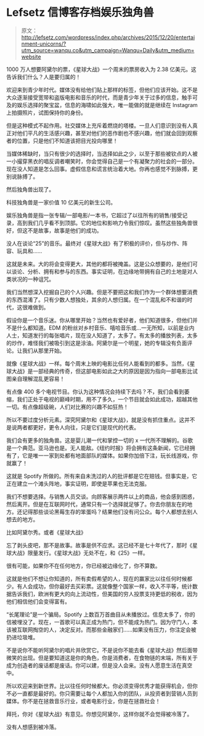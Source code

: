 # Lefsetz 信博客存档娱乐独角兽

> 原文：<http://lefsetz.com/wordpress/index.php/archives/2015/12/20/entertainment-unicorns/?utm_source=wanqu.co&utm_campaign=Wanqu+Daily&utm_medium=website>

1000 万人想要阿黛尔的票，《星球大战》一个周末的票房收入为 2.38 亿美元。这告诉我们什么？人是要归属的！

欢迎来到青少年时代。媒体没有给他们贴上那样的标签，但他们应该开始。这不是大众逐渐接受宽带和盗版电影和音乐的时代，而是青少年关于过多的信息，触手可及的娱乐选择的聚宝盆，信息的海啸如此强大，唯一能做的就是继续在 Instagram 上拍摄照片，试图保持你的身份。

但是这种模式不起作用。社交媒体上充斥着燃烧的塔楼。一旦人们意识到没有人真正对他们平凡的生活感兴趣，甚至对他们的恶作剧也不感兴趣，他们就会回到观察者的位置，只是他们不知道该把目光投向哪里！

当媒体稀缺时，当只有很少的选择时，当选择如此之少，以至于那些被钦点的人被一小撮穿黑衣的唱反调者嘲笑时，你会觉得自己是一个有凝聚力的社会的一部分。现在没人知道是怎么回事。虚假信息和谎言统治着大地。你再也感觉不到脉搏，更别说脉搏了。

然后独角兽出现了。

科技独角兽是一家价值 10 亿美元的新生公司。

娱乐独角兽是指一张专辑/一部电影/一本书，它超过了以往所有的销售/接受记录，高到我们几乎看不到顶部。它的地位和影响力令我们惊叹。虽然这些独角兽很好，但这不是故事，故事是他们的成功。

没人在谈论“25”的音乐。最终对《星球大战》有了积极的评价，但与炒作、阵容、玩具和……

这就是未来。大的将会变得更大，其他的都将被掩盖。这是公众想要的，是他们可以谈论、分析、拥有和参与的东西。事实证明，在边缘地带拥有自己的土地是对人类状况的一种诅咒。

我们当然想深入挖掘自己的个人兴趣。但是不要把这和我们作为一个群体想要消费的东西混淆了。只有少数人想独处，其余的人想归属。在一个混乱和不和谐的时代，这很难做到。

假设你是一个音乐迷。你从哪里开始？当然也有爱好者，他们知道很多，但他们并不是什么都知道。EDM 的粉丝对乡村音乐、嘻哈音乐或…一无所知，以前是业内人士，知道发行的每张唱片，现在没人知道了，太多了。有太多的播放列表，太多的炒作，难怪我们被吸引到这是涂油。阿黛尔是一个明星，她的专辑没有负面评论。让我们从那里开始。

就像《星球大战》一样。每个周末上映的电影比任何人能看到的都多。当然，《星球大战》是一部经典的传奇，但这部电影如此之大的原因是因为指向一部电影比试图亲自理解混乱更容易！

有点像 400 多个电视节目。你认为这种情况会持续下去吗？不，我们会看到萎缩，我们正处于电视的巅峰时期，用不了多久，一个节目就会如此成功，超越其他一切。有点像超级碗，人们对比赛的兴趣不如狂热！

所以不要过度分析元素。深究阿黛尔和《星球大战》，就是没有抓住重点。这并不是说两者都更好，更令人向往，只是它们是现代的代表。

我们会有更多的独角兽。这是婴儿潮一代和掌控一切的 x 一代所不理解的。谷歌是一个典范。亚马逊也是。无人能敌。《纽约时报》将会拥有这条新闻，它已经拥有了，它是唯一一家到处都有地面部队的媒体。如果你加倍下注，玩长线游戏，你就赢了！

这就是 Spotify 所做的。所有来自未洗过的人的批评都是它在赔钱。但事实是，它正在建立一个滩头阵地，事实证明，即使是苹果也无法克服。

我们不想要选择。与销售人员交谈。向顾客展示两件以上的商品，他会感到困惑，然后离开。但是在互联网时代，通常只有一个选择就足够了。你去你朋友在的地方。还记得那些谈论黑莓生存的笨蛋吗？结果他们没有问公众。每个人都想去别人想去的地方。

比如阿黛尔秀。或者《星球大战》

忘了剥头皮吧，那不是故事。故事是供不应求。这已经不是七十年代了，那时《星球大战》限量发行。《星球大战》无处不在，和《25》一样。

很有可能，如果你不在任何地方，你已经被边缘化了，你不算数。

这就是他们不想让你知道的，所有卖假希望的人，现在的赢家比以往任何时候都少。有人会成功，但你最好去买彩票。这就像整个国家一样，收入不平等，统计数据告诉我们，欧洲有更大的向上流动性，但美国的穷人投票支持更低的税收，因为他们相信他们会变得富有。

“长尾理论”是一个骗局。Spotify 上数百万首曲目从未播放过。信息太多了，你的信被埋没了。现在，一首歌可以真正成为热门，但不能成为热门。因为守门人，本该被互联网掏空的人，决定反对。而那些金融家们……如果没有压力，你注定会被扔进垃圾堆。

不是说你不能听阿黛尔的唱片并欣赏它。不是说你不能去看《星球大战》然后面带微笑的出现。但是要知道这是你的角色，你是消费者，在食物链的末端，所有关于成为创造者的废话都是废话。你可以建，但是没人会来。没有人愿意生活在真空中。

所以欢迎来到新世界。比以往任何时候都大。你必须变得优秀才能获得机会，但你不必一直都是最好的。你只需要让每个人都加入你的团队，从投资者到营销人员到媒体。你不是在拯救音乐行业，或者电影行业，你是在拯救社会！

拜托，你对《星球大战》有意见。你想见阿黛尔，这样你就不会觉得被冷落了。

没有人想感到被冷落。